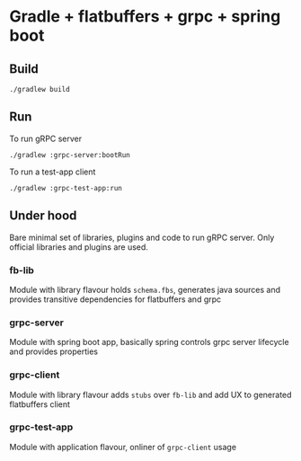 # Gradle + flatbuffers + grpc + spring boot

## Build
```shell
./gradlew build
```
## Run
To run gRPC server
```shell
./gradlew :grpc-server:bootRun
```
To run a test-app client
```shell
./gradlew :grpc-test-app:run
```       
## Under hood
Bare minimal set of libraries, plugins and code to run gRPC server. Only official libraries and plugins are used.
### fb-lib
Module with library flavour holds `schema.fbs`, generates java sources and provides transitive dependencies for flatbuffers and grpc
### grpc-server
Module with spring boot app, basically spring controls grpc server lifecycle and provides properties
### grpc-client
Module with library flavour adds `stubs` over `fb-lib` and add UX to generated flatbuffers client
### grpc-test-app
Module with application flavour, onliner of `grpc-client` usage

